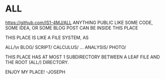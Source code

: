 # ALL

https://github.com/IS1-4MJ/ALL
ANYTHING PUBLIC
LIKE SOME CODE, SOME IDEA, OR SOME BLOG POST
CAN BE INSIDE THIS PLACE

 THIS PLACE IS LIKE A FILE SYSTEM, AS

 ALL/\n
   BLOG/
   SCRIPT/
   CALCULUS/
   ...
   ANALYSIS/
   PHOTO/ 

   THIS PLACE HAS AT MOST 1 SUBDIRECTORY BETWEEN A LEAF FILE AND THE ROOT (ALL/) DIRECTORY.

 ENJOY MY PLACE!
   -JOSEPH